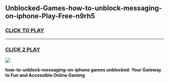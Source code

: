 
## Unblocked-Games-how-to-unblock-messaging-on-iphone-Play-Free-n9rh5
<h3>
<a href="https://premium76.site?title=how-to-unblock-messaging-on-iphone&ref=21A">CLICK TO PLAY</a></h3>
<hr>

<h3>
<a href="https://premium76.site?title=how-to-unblock-messaging-on-iphone&ref=21A">CLICK 2 PLAY</a>
  
</h3>

<a href="https://premium76.site?title=how-to-unblock-messaging-on-iphone&ref=21A"><img src="https://clearcache.store/games.png"></a>


**how-to-unblock-messaging-on-iphone games unblocked: Your Gateway to Fun and Accessible Online Gaming**
